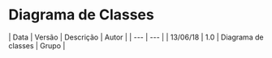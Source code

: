 # Diagrama de Classes

| Data | Versão | Descrição | Autor |
| --- | --- |
| 13/06/18 | 1.0 | Diagrama de classes  | Grupo |

